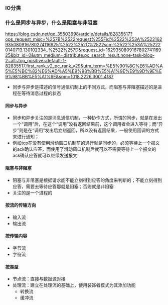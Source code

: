 ### IO分类



### 什么是同步与异步，什么是阻塞与非阻塞



https://blog.csdn.net/qq_35503998/article/details/82835517?ops_request_misc=%257B%2522request%255Fid%2522%253A%2522162935080916780274116925%2522%252C%2522scm%2522%253A%252220140713.130102334..%2522%257D&request_id=162935080916780274116925&biz_id=0&utm_medium=distribute.pc_search_result.none-task-blog-2~all~top_positive~default-1-82835517.first_rank_v2_pc_rank_v29&utm_term=%E5%90%8C%E6%AD%A5%E5%BC%82%E6%AD%A5%E9%98%BB%E5%A1%9E%E9%9D%9E%E9%98%BB%E5%A1%9E&spm=1018.2226.3001.4187



- 同步与异步是描述的信号通信机制上的不同方式，而阻塞与非阻塞描述的是进程在等待消息过程的状态

#### 同步与异步

- 同步和异步关注的是消息通信机制，一种协作方式，所谓的同步，就是在发出一个“调用”后，在这个“调用”没有返回结果前，这个调用者会进入等待；而“异步”则是在“调用”发出后立刻返回，所以没有返回结果，一般使用回调的方式来进行通知；
- 例如tcp在没有使用滑动窗口机制前的通行就是同步的，必须等待上一个报文的ack确认应答，而使用了滑动窗口机制后就可以不需要等待上一个报文的ack确认应答就可以继续发送报文

#### 阻塞与非阻塞

- 阻塞与非阻塞是根据请求能不能立刻得到应答的角度来判断的；不能立刻得到应答，需要去等待应答那就是阻塞；否则就是非阻塞
- 关注的是一个进程的

#### 按流的传输方向

- 输入流
- 输出流

#### 按传输内容

- 字节流
- 字符流

#### 按类型

- 节点流：直接与数据源对接
- 处理流：建立在处理流的基础上，使用装饰者模式为其添加功能
  - 转换流
  - 缓冲流